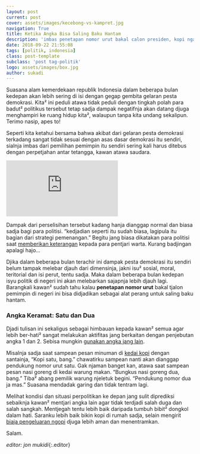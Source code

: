 ```yaml
---
layout: post
current: post
cover: assets/images/kecebong-vs-kampret.jpg
navigation: True
title: Ketika Angka Bisa Saling Baku Hantam
description: 'imbas penetapan nomor urut bakal calon presiden, kopi ngak boleh satu bang! Harus 2!'
date: 2018-09-22 21:55:08
tags: [politik, indonesia]
class: post-template
subclass: 'post tag-politik'
logo: assets/images/box.jpg
author: sukadi
---
```

Suasana alam kemerdekaan republik Indonesia dalam beberapa bulan kedepan akan lebih sering di isi dengan gegap gembita gelaran pesta demokrasi. Kita² ini peduli atawa tidak peduli dengan tingkah polah para badut² politikus tersebut tetap sadja dampak negatifnja akan datang djuga menghampiri ke ruang hidup kita², walaupun tanpa kita undang sekalipun. Terimo nasip, apes to!

Seperti kita ketahui bersama bahwa akibat dari gelaran pesta demokrasi terkadang sangat tidak sesuai dengan asas dasar demokrasi itu sendiri, sialnja imbas dari pemilihan pemimpin itu sendiri sering kali harus ditebus dengan perpetjahan antar tetangga, kawan atawa saudara.

<iframe src="https://www.youtube-nocookie.com/embed/nBQ5l_Fi3yg?rel=0&showinfo=0&controls=0" autoplay controls="no" frameborder="0" mozallowfullscreen webkitAllowFullScreen allowfullscreen></iframe>

Dampak dari perselisihan tersebut kadang hanja dianggap normal dan biasa sadja bagi para politisi. “kedjadian seperti itu sudah biasa, lagipula itu bagian dari strategi pemenangan.” Begitu jang biasa dikatakan para politisi saat [memberikan keterangan](https://www.paciran.com/sudah-merasa-djudjur.html) kepada para pentjari warta. Kurang badjingan apalagi hajo...

Djika dalam beberapa bulan terachir ini dampak pesta demokrasi itu sendiri belum tampak melebar djauh dari dimensinja, jakni isu² sosial, moral, teritorial dan isi perut, tentu sadja. Maka dalam beberapa bulan kedepan isyu politik di negeri ini akan melebarkan sajapnja lebih djauh lagi. Barangkali kawan²  sudah tahu kalau **penetapan nomor urut** bakal tjalon pemimpin di negeri ini bisa didjadikan sebagai alat perang untuk saling baku hantam.

### Angka Keramat: Satu dan Dua

Djadi tulisan ini sekaligus sebagai himbauan kepada kawan² semua agar lebih ber-hati² sangat melakukan aktifitas jang berkaitan dengan penjebutan angka 1 dan 2. Sebisa mungkin [gunakan angka jang lain](https://www.paciran.com/angin-kehidupan-ada-tangan-tak-terlihat.html).

Misalnja sadja saat sampean pesan minuman di [kedai kopi](https://www.paciran.com/jangan-paedo-kopi-manisku-lidah-kita-beda.html) dengan santainja, “Kopi satu, bang.” chawatirku sampean nanti akan dianggap pendukung nomor urut satu. Gak njaman banget kan, atawa saat sampean pesan nasi goreng di kedai warung makan. “Bungkus nasi goreng dua, bang.” Tiba² abang pemilik warung njeletuk begini. “Pendukung nomor dua ja mas.” Suasana mendadak garing dan tidak tentram lagi.

Melihat kondisi dan situasi perpolitikan ke depan jang sulit diprediksi sebaiknja kawan² mentjari angka lain agar tidak terdjadi salah duga dan salah sangkah. Mentjegah tentu lebih baik daripada tumbuh bibit² dongkol dalam hati. Saranku lebih baik bikin kopi di rumah sadja, selain mengirit [biaja pengeluaran ngopi](https://www.paciran.com/nestapa-para-perjaka-di-bulan-buwuh.html) djuga lebih aman dan menentramkan.

Salam.

_editor: jon mukidi_{:.editor}
